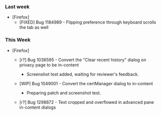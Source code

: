 ### Last week

* [Firefox]
  - [FIXED] Bug 1184989 - Flipping preference through keyboard scrolls the tab as well

### This Week

* [Firefox]
  - [r?] Bug 1036595 - Convert the "Clear recent history" dialog on privacy page to be in-content
    * Screenshot test added, waiting for reviewer's feedback.

  - [WIP] Bug 1049001 - Convert the certManager dialog to in-content
    * Preparing patch and screenshot test.

  - [r?] Bug 1298872 - Text cropped and overflowed in advanced pane in-content dialogs
